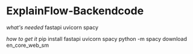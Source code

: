 # ExplainFlow-Backendcode
*what's needed*
fastapi
uvicorn
spacy

*how to get it*
pip install fastapi uvicorn spacy
python -m spacy download en_core_web_sm
